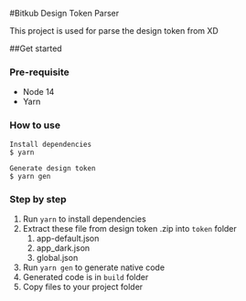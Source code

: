 #Bitkub Design Token Parser

This project is used for parse the design token from XD

##Get started

### Pre-requisite

- Node 14
- Yarn

### How to use

```shell
Install dependencies
$ yarn

Generate design token
$ yarn gen
```
### Step by step

1. Run `yarn` to install dependencies
2. Extract these file from design token .zip into `token` folder
   1. app-default.json
   2. app_dark.json
   3. global.json
3. Run `yarn gen` to generate native code
4. Generated code is in `build` folder
5. Copy files to your project folder
